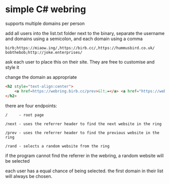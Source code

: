 # simple C# webring

supports multiple domains per person

add all users into the list.txt folder next to the binary, separate the username and domains using a semicolon, and each domain using a comma

```
birb;https://miaow.ing/,https://birb.cc/,https://hummusbird.co.uk/
bobthebob;http://joke.enterprises/
```

ask each user to place this on their site. They are free to customise and style it

change the domain as appropriate

```html
<h2 style="text-align:center">
    <a href=https://webring.birb.cc/prev>&lt;=</a> <a href="https://webring.birb.cc/">webring</a> <a href=https://webring.birb.cc/next>=&gt;</a>
</h2>
```

there are four endpoints:

```
/     - root page

/next - uses the referrer header to find the next website in the ring

/prev - uses the referrer header to find the previous website in the ring

/rand - selects a random website from the ring
```

if the program cannot find the referrer in the webring, a random website will be selected

each user has a equal chance of being selected. the first domain in their list will always be chosen.
